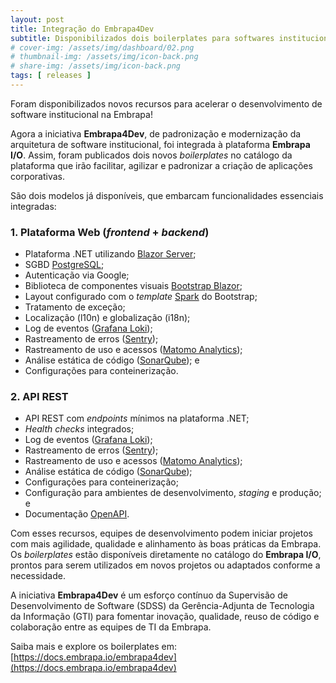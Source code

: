 ```yaml
---
layout: post
title: Integração do Embrapa4Dev
subtitle: Disponibilizados dois boilerplates para softwares institucionais.
# cover-img: /assets/img/dashboard/02.png
# thumbnail-img: /assets/img/icon-back.png
# share-img: /assets/img/icon-back.png
tags: [ releases ]
---
```


Foram disponibilizados novos recursos para acelerar o desenvolvimento de software institucional na Embrapa!

Agora a iniciativa **Embrapa4Dev**, de padronização e modernização da arquitetura de software institucional, foi integrada à plataforma **Embrapa I/O**. Assim, foram publicados dois novos _boilerplates_ no catálogo da plataforma que irão facilitar, agilizar e padronizar a criação de aplicações corporativas.

São dois modelos já disponíveis, que embarcam funcionalidades essenciais integradas:

### 1. Plataforma Web (_frontend_ + _backend_)

- Plataforma .NET utilizando [Blazor Server](https://dotnet.microsoft.com/en-us/apps/aspnet/web-apps/blazor);
- SGBD [PostgreSQL](https://www.postgresql.org);
- Autenticação via Google;
- Biblioteca de componentes visuais [Bootstrap Blazor](https://docs.blazorbootstrap.com);
- Layout configurado com o _template_ [Spark](https://themes.getbootstrap.com/product/spark-admin-dashboard-template-reactjs/) do Bootstrap;
- Tratamento de exceção;
- Localização (l10n) e globalização (i18n);
- Log de eventos ([Grafana Loki](https://log.embrapa.io));
- Rastreamento de erros ([Sentry](https://bug.embrapa.io));
- Rastreamento de uso e acessos ([Matomo Analytics](https://hit.embrapa.io));
- Análise estática de código ([SonarQube](https://code.embrapa.io)); e
- Configurações para conteinerização.

### 2. API REST

- API REST com _endpoints_ mínimos na plataforma .NET;
- _Health checks_ integrados;
- Log de eventos ([Grafana Loki](https://log.embrapa.io));
- Rastreamento de erros ([Sentry](https://bug.embrapa.io));
- Rastreamento de uso e acessos ([Matomo Analytics](https://hit.embrapa.io));
- Análise estática de código ([SonarQube](https://code.embrapa.io));
- Configurações para conteinerização;
- Configuração para ambientes de desenvolvimento, _staging_ e produção; e
- Documentação [OpenAPI](https://swagger.io/specification/).

Com esses recursos, equipes de desenvolvimento podem iniciar projetos com mais agilidade, qualidade e alinhamento às boas práticas da Embrapa. Os _boilerplates_ estão disponíveis diretamente no catálogo do **Embrapa I/O**, prontos para serem utilizados em novos projetos ou adaptados conforme a necessidade.

A iniciativa **Embrapa4Dev** é um esforço contínuo da Supervisão de Desenvolvimento de Software (SDSS) da Gerência-Adjunta de Tecnologia da Informação (GTI) para fomentar inovação, qualidade, reuso de código e colaboração entre as equipes de TI da Embrapa.

Saiba mais e explore os boilerplates em: [https://docs.embrapa.io/embrapa4dev](https://docs.embrapa.io/embrapa4dev)
